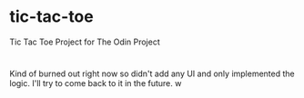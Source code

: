 # tic-tac-toe

Tic Tac Toe Project for The Odin Project

#

Kind of burned out right now so didn't add any UI and only implemented the logic. I'll try to come back to it in the future.
w
